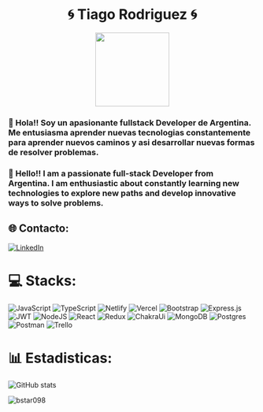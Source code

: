 <h1 align="center">🌀 Tiago Rodriguez 🌀</h1>
<p align="center">
 <img src="https://user-images.githubusercontent.com/5713670/87202985-820dcb80-c2b6-11ea-9f56-7ec461c497c3.gif" width="150" >
</p>

<div id=" header"  aling="center" > 
    <h3 aling="center">  👋 Hola!!
      Soy un apasionante fullstack Developer de Argentina. Me entusiasma aprender nuevas tecnologias constantemente para aprender
    nuevos caminos y asi desarrollar nuevas formas de resolver problemas. </h3>
</div>

<div id=" header"  aling="center" > 
    <h3 aling="center">  👋 Hello!!
      I am a passionate full-stack Developer from Argentina. I am enthusiastic about constantly learning new technologies to explore new paths and develop innovative ways to solve problems. </h3>
</div>



## 🌐 Contacto:
[![LinkedIn](https://img.shields.io/badge/LinkedIn-%230077B5.svg?logo=linkedin&logoColor=white)](https://www.linkedin.com/in/tiago-rodriguez/)

# 💻 Stacks:
![JavaScript](https://img.shields.io/badge/javascript-%23323330.svg?style=for-the-badge&logo=javascript&logoColor=%23F7DF1E) ![TypeScript](https://img.shields.io/badge/typescript-%23007ACC.svg?style=for-the-badge&logo=typescript&logoColor=white) ![Netlify](https://img.shields.io/badge/netlify-%23000000.svg?style=for-the-badge&logo=netlify&logoColor=#00C7B7) ![Vercel](https://img.shields.io/badge/vercel-%23000000.svg?style=for-the-badge&logo=vercel&logoColor=white) ![Bootstrap](https://img.shields.io/badge/bootstrap-%23563D7C.svg?style=for-the-badge&logo=bootstrap&logoColor=white) ![Express.js](https://img.shields.io/badge/express.js-%23404d59.svg?style=for-the-badge&logo=express&logoColor=%2361DAFB) ![JWT](https://img.shields.io/badge/JWT-black?style=for-the-badge&logo=JSON%20web%20tokens) ![NodeJS](https://img.shields.io/badge/node.js-6DA55F?style=for-the-badge&logo=node.js&logoColor=white) ![React](https://img.shields.io/badge/react-%2320232a.svg?style=for-the-badge&logo=react&logoColor=%2361DAFB) ![Redux](https://img.shields.io/badge/redux-%23593d88.svg?style=for-the-badge&logo=redux&logoColor=white) ![ChakraUi](https://shields.io/badge/chakra--ui-black?logo=chakraui&style=for-the-badge) ![MongoDB](https://img.shields.io/badge/MongoDB-%234ea94b.svg?style=for-the-badge&logo=mongodb&logoColor=white) ![Postgres](https://img.shields.io/badge/postgres-%23316192.svg?style=for-the-badge&logo=postgresql&logoColor=white) ![Postman](https://img.shields.io/badge/Postman-FF6C37?style=for-the-badge&logo=postman&logoColor=white) ![Trello](https://img.shields.io/badge/Trello-%23026AA7.svg?style=for-the-badge&logo=Trello&logoColor=white)
# 📊 Estadisticas:
 
![GitHub stats](https://github-readme-stats-git-masterrstaa-rickstaa.vercel.app/api?username=Titi24Pehuajo&show_icons=true&theme=cobalt)
 

</table>
 
   <p><img align="left" src="https://github-readme-stats-git-masterrstaa-rickstaa.vercel.app/api/top-langs?username=bstar098&show_icons=true&locale=en&layout=compact" alt="bstar098" /></p>
 


  
